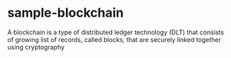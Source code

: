 # sample-blockchain
A blockchain is a type of distributed ledger technology (DLT) that consists of growing list of records, called blocks, that are securely linked together using cryptography
